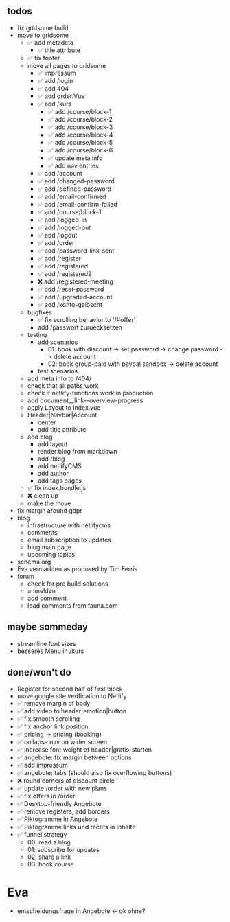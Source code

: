 ## todos

- fix gridsome build
- move to gridsome
  - ✅ add metadata
    - ✅ title attribute
  - ✅ fix footer
  - move all pages to gridsome
    - ✅ impressum
    - ✅ add /login
    - ✅ add 404
    - ✅ add order.Vue
    - ✅ add /kurs
      - ✅ add /course/block-1
      - ✅ add /course/block-2
      - ✅ add /course/block-3
      - ✅ add /course/block-4
      - ✅ add /course/block-5
      - ✅ add /course/block-6
      - ✅ update meta info
      - ✅ add nav entries
    - ✅ add /account
    - ✅ add /changed-password
    - ✅ add /defined-password
    - ✅ add /email-confirmed
    - ✅ add /email-confirm-failed
    - ✅ add /course/block-1
    - ✅ add /logged-in
    - ✅ add /logged-out
    - ✅ add /logout
    - ✅ add /order
    - ✅ add /password-link-sent
    - ✅ add /register
    - ✅ add /registered
    - ✅ add /registered2
    - ❌ add /registered-meeting
    - ✅ add /reset-password
    - ✅ add /upgraded-account
    - ✅ add /konto-gelöscht
  - bugfixes
    - ✅ fix scrolling behavior to '/#offer'
    - add /passwort zuruecksetzen
  - testing
    - add scenarios
      - 01: book with discount -> set password -> change password -> delete account
      - 02: book group-paid with paypal sandbox -> delete account
    - test scenarios
  - add meta info to /404/
  - check that all paths work
  - check if netlify-functions work in production
  - add document\_\_link--overview-progress
  - apply Layout to Index.vue
  - Header|Navbar|Account
    - center
    - add title attribute
  - add blog
    - add layout
    - render blog from markdown
    - add /blog
    - add netlifyCMS
    - add author
    - add tags pages
  - ✅ fix index.bundle.js
  - ❌ clean up
  - make the move
- fix margin around gdpr
- blog
  - infrastructure with netlifycms
  - comments
  - email subscription to updates
  - blog main page
  - upcoming topics
- schema.org
- Eva vermarkten as proposed by Tim Ferris
- forum
  - check for pre build solutions
  - anmelden
  - add comment
  - load comments from fauna.com

## maybe sommeday

- streamline font sizes
- besseres Menu in /kurs

## done/won't do

- Register for second half of first block
- move google site verification to Netlify
- ✅ remove margin of body
- ✅ add video to header|emotion|button
- ✅ fix smooth scrolling
- ✅ fix anchor link position
- ✅ pricing -> pricing (booking)
- ✅ collapse nav on wider screen
- ✅ increase font weight of header|gratis-starten
- ✅ angebote: fix margin between options
- ✅ add impressum
- ✅ angebote: tabs (should also fix overflowing buttons)
- ❌ round corners of discount circle
- ✅ update /order with new plans
- ✅ fix offers in /order
- ✅ Desktop-friendly Angebote
- ✅ remove registers, add borders
- ✅ Piktogramme in Angebote
- ✅ Piktogramme links und rechts in Inhalte
- ✅ funnel strategy
  - 00: read a blog
  - 01: subscribe for updates
  - 02: share a link
  - 03: book course

# Eva

- entscheidungsfrage in Angebote <- ok ohne?
